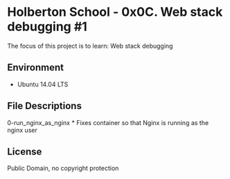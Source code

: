 #  Holberton School - 0x0C. Web stack debugging #1


The focus of this project is to learn:
    Web stack debugging

## Environment
* Ubuntu 14.04 LTS

## File Descriptions
0-run_nginx_as_nginx
	* Fixes container so that Nginx is running as the nginx user
## License
Public Domain, no copyright protection
